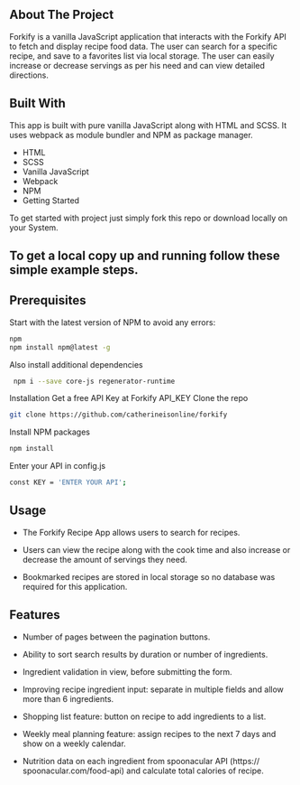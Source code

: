 ## About The Project
Forkify is a vanilla JavaScript application that interacts with the Forkify API to fetch and display recipe food data. The user can search for a specific recipe, and save to a favorites list via local storage. The user can easily increase or decrease servings as per his need and can view detailed directions.

## Built With
This app is built with pure vanilla JavaScript along with HTML and SCSS. It uses webpack as module bundler and NPM as package manager.

- HTML
- SCSS
- Vanilla JavaScript
- Webpack
- NPM
- Getting Started

To get started with project just simply fork this repo or download locally on your System.

## To get a local copy up and running follow these simple example steps.

## Prerequisites
Start with the latest version of NPM to avoid any errors:

```bash
npm
npm install npm@latest -g
```

Also install additional dependencies
```bash
 npm i --save core-js regenerator-runtime
```

Installation
Get a free API Key at Forkify API_KEY
Clone the repo

```bash
git clone https://github.com/catherineisonline/forkify
```
Install NPM packages

```bash
npm install
```

Enter your API in config.js

```bash
const KEY = 'ENTER YOUR API';
```

## Usage

- The Forkify Recipe App allows users to search for recipes.

- Users can view the recipe along with the cook time and also increase or decrease the amount of servings they need.

- Bookmarked recipes are stored in local storage so no database was required for this application.

## Features
- Number of pages between the pagination buttons.

- Ability to sort search results by duration or number of ingredients.

- Ingredient validation in view, before submitting the form.

- Improving recipe ingredient input: separate in multiple fields and allow more than 6 ingredients.

- Shopping list feature: button on recipe to add ingredients to a list.

- Weekly meal planning feature: assign recipes to the next 7 days and show on a weekly calendar.

- Nutrition data on each ingredient from spoonacular API (https:// spoonacular.com/food-api) and calculate total calories of recipe.
